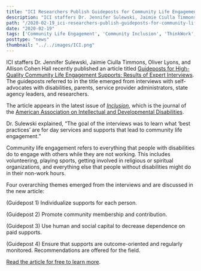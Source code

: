 ```yaml
---
title: "ICI Researchers Publish Guideposts for Community Life Engagement Supports"
description: "ICI staffers Dr. Jennifer Sulewski, Jaimie Ciulla Timmons, Oliver Lyons, and Allison Cohen Hall recently published an article titled Guideposts for High-Quality Community Life Engagement Supports: Results of Expert Interviews."
path: "/2020-02-19_ici-researchers-publish-guideposts-for-community-life-engagement-supports"
date: "2020-02-19"
tags: ['Community Life Engagement', 'Community Inclusion', 'ThinkWork', 'Employment', 'Disability']
posttype: "news"
thumbnail: "../../images/ICI.png"
---
```


ICI staffers Dr. Jennifer Sulewski, Jaimie Ciulla Timmons, Oliver Lyons, and Allison Cohen Hall recently published an article titled [Guideposts for High-Quality Community Life Engagement Supports: Results of Expert Interviews](https://aaiddjournals.org/doi/abs/10.1352/2326-6988-7.4.254). The guideposts referred to in the title emerged from interviews with self-advocates with disabilities, parents, service provider administrators, state agency leaders, and researchers.

The article appears in the latest issue of [_Inclusion_](https://aaiddjournals.org/loi/incl), which is the journal of the [American Association on Intellectual and Developmental Disabilities](http://www.aaidd.org/).

Dr. Sulewski explained, “The goal of the interviews was to learn what ‘best practices’ are for day services and supports that lead to community life engagement.”

Community life engagement refers to everything that people with disabilities do to engage with others while they are not working. This includes volunteering, playing sports, getting involved in religious or spiritual organizations, and everything else that people without disabilities might do in their non-work hours.

Four overarching themes emerged from the interviews and are discussed in the new article:

(Guidepost 1) Individualize supports for each person.

(Guidepost 2) Promote community membership and contribution.

(Guidepost 3) Use human and social capital to decrease dependence on paid supports.

(Guidepost 4) Ensure that supports are outcome-oriented and regularly monitored. Recommendations are offered for the field.

[Read the article for free to learn more](https://aaiddjournals.org/doi/abs/10.1352/2326-6988-7.4.254).
